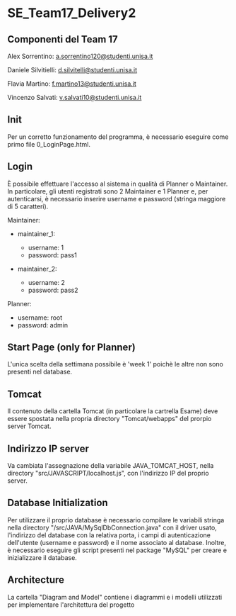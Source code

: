 # SE_Team17_Delivery2

## Componenti del Team 17

Alex Sorrentino: a.sorrentino120@studenti.unisa.it

Daniele Silvitielli: d.silvitelli@studenti.unisa.it

Flavia Martino: f.martino13@studenti.unisa.it

Vincenzo Salvati: v.salvati10@studenti.unisa.it

## Init

Per un corretto funzionamento del programma, è necessario eseguire come primo file 0_LoginPage.html.

## Login

È possibile effettuare l'accesso al sistema in qualità di Planner o Maintainer. 
In particolare, gli utenti registrati sono 2 Maintainer e 1 Planner e, per autenticarsi, è necessario inserire username e password (stringa maggiore di 5 caratteri). 

Maintainer:
  - maintainer_1:
    - username: 1 
    - password: pass1

  - maintainer_2:
    - username: 2 
    - password: pass2

Planner:
  - username: root
  - password: admin

## Start Page (only for Planner)
L'unica scelta della settimana possibile è 'week 1' poichè le altre non sono presenti nel database.

## Tomcat

Il contenuto della cartella Tomcat (in particolare la cartrella Esame) deve essere spostata nella propria directory "Tomcat/webapps" del prorpio server Tomcat.

## Indirizzo IP server

Va cambiata l'assegnazione della variabile JAVA_TOMCAT_HOST, nella directory "src/JAVASCRIPT/localhost.js", con l'indirizzo IP del proprio server.

## Database Initialization

Per utilizzare il proprio database è necessario compilare le variabili stringa nella directory "/src/JAVA/MySqlDbConnection.java" con il driver usato, l'indirizzo del database con la relativa porta, i campi di autenticazione dell'utente (username e password) e il nome associato al database. 
Inoltre, è necessario eseguire gli script presenti nel package "MySQL" per creare e inizializzare il database.

## Architecture

La cartella "Diagram and Model" contiene i diagrammi e i modelli utilizzati per implementare l'architettura del progetto

